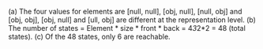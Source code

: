 (a)
The four values for elements are [null, null], [obj, null], [null, obj] and [obj, obj], [obj, null] and [ull, obj] are different at the representation level.
(b)
The number of states = Element * size * front * back = 4*3*2*2 = 48 (total states).
(c) Of the 48 states, only 6 are reachable.
